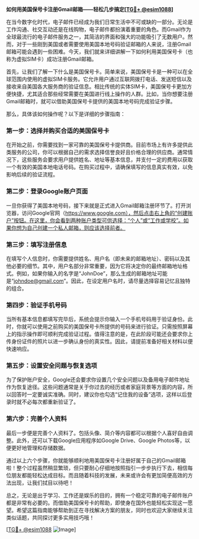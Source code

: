 **如何用美国保号卡注册Gmail邮箱——轻松几步搞定[[TG💪+ @esim1088](https://t.me/s/esim1088)]**

在当今数字化时代，电子邮件已经成为我们日常生活中不可或缺的一部分。无论是工作沟通、社交互动还是在线购物，电子邮件都扮演着重要的角色。而Gmail作为全球最流行的电子邮件服务之一，其简洁的界面和强大的功能吸引了无数用户。然而，对于一些刚到美国或者需要使用美国本地号码验证邮箱的人来说，注册Gmail邮箱可能会遇到一些困难。今天，我们就来详细讲解一下如何利用美国保号卡（也称为虚拟SIM卡）成功注册Gmail邮箱。

首先，让我们了解一下什么是美国保号卡。简单来说，美国保号卡是一种可以在全球范围内使用的虚拟SIM卡服务。它允许用户通过互联网拨打电话、发送短信以及接收来自美国各大服务商的验证信息。相比传统的实体SIM卡，美国保号卡更加方便快捷，尤其适合那些经常需要在美国进行线上操作的人群。比如，当你想要注册Gmail邮箱时，就可以借助美国保号卡提供的美国本地号码完成验证步骤。

那么，具体该如何操作呢？以下是详细的步骤指南：

### 第一步：选择并购买合适的美国保号卡

在开始之前，你需要找到一家可靠的美国保号卡提供商。目前市场上有许多提供此类服务的公司，你可以根据自己的需求选择信誉良好且价格合理的供应商。通常情况下，这些服务会要求用户提供姓名、地址等基本信息，并支付一定的费用以获取一个有效的美国本地电话号码。在购买过程中，请确保填写的信息真实有效，以免影响后续的验证流程。

### 第二步：登录Google账户页面

一旦你获得了美国本地号码，接下来就是正式进入Gmail邮箱注册环节了。打开浏览器，访问Google官网（https://www.google.com），然后点击右上角的“创建账户”按钮。在这里，你会看到两种账户类型可供选择：“个人”或“工作或学校”。如果你想为自己创建一个私人邮箱，则应该选择前者。

### 第三步：填写注册信息

在填写个人信息时，你需要提供姓名、用户名（即未来的邮箱地址）、密码以及其他必要的细节。其中，用户名部分非常重要，因为它将决定你的最终邮箱地址格式。例如，如果你输入的名字是“JohnDoe”，那么生成的邮箱地址可能是“johndoe@gmail.com”。因此，在设定用户名时，请尽量选择容易记忆且独特的组合。

### 第四步：验证手机号码

当所有基本信息都填写完毕后，系统会提示你输入一个手机号码用于验证身份。此时，你就可以使用之前购买的美国保号卡所提供的号码来进行验证。只需按照屏幕上的指示操作即可顺利完成验证过程。值得注意的是，在此阶段可能还会要求你上传身份证件的照片以进一步确认身份的真实性。因此，请提前准备好相关材料以便快速响应。

### 第五步：设置安全问题与恢复选项

为了保护账户安全，Google还会要求你设置几个安全问题以及备用电子邮件地址作为恢复途径。这些问题通常是关于你过去的经历或者家庭背景等方面的内容，所以回答时一定要诚实准确。同时，建议你也勾选“记住我的设备”选项，这样以后登录时就不必每次都重新验证了。

### 第六步：完善个人资料

最后一步便是完善个人资料了。包括头像、简介等内容都可以根据个人喜好自由调整。此外，还可以下载Google应用程序如Google Drive、Google Photos等，以便更好地管理和存储数据。

通过以上六个步骤，你就能够顺利地用美国保号卡注册好属于自己的Gmail邮箱啦！整个过程虽然稍显繁琐，但只要耐心仔细地按照指引一步步执行下去，相信每位朋友都能轻松达成目标。而且随着科技的发展，未来或许会有更加简便高效的方法出现，让我们拭目以待吧！

总之，无论是出于学习、工作还是娱乐的目的，拥有一个稳定可靠的电子邮件账户都是非常有必要的。而借助美国保号卡的帮助，即使身在国外也能轻松实现这一愿望。希望这篇指南能够帮助到正在寻找解决方案的朋友，同时也欢迎大家继续关注类似话题，共同探讨更多实用技巧哦！

[[TG💪+ @esim1088](https://t.me/s/esim1088) ![Image](https://i.postimg.cc/4NQfJmqS/Snipaste-2025-05-13-00-14-12.png)]